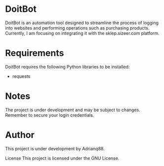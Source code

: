 # DoitBot
DoitBot is an automation tool designed to streamline the process of logging into websites and performing operations such as purchasing products. Currently, I am focusing on integrating it with the sklep.sizeer.com platform.

# Requirements
DoitBot requires the following Python libraries to be installed:
- requests

# Notes
The project is under development and may be subject to changes.
Remember to secure your login credentials.

# Author
This project is under development by Adrianq88.

License
This project is licensed under the GNU License.
